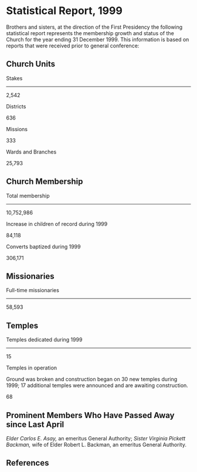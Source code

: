 # Statistical Report, 1999

Brothers and sisters, at the direction of the First Presidency the following
statistical report represents the membership growth and status of the Church
for the year ending 31 December 1999. This information is based on reports
that were received prior to general conference:

## Church Units

Stakes  
  
---  
  
2,542  
  
Districts  
  
636  
  
Missions  
  
333  
  
Wards and Branches  
  
25,793  
  
## Church Membership

Total membership  
  
---  
  
10,752,986  
  
Increase in children of record during 1999  
  
84,118  
  
Converts baptized during 1999  
  
306,171  
  
## Missionaries

Full-time missionaries  
  
---  
  
58,593  
  
## Temples

Temples dedicated during 1999  
  
---  
  
15  
  
Temples in operation

Ground was broken and construction began on 30 new temples during 1999; 17
additional temples were announced and are awaiting construction.  
  
68  
  
## Prominent Members Who Have Passed Away since Last April

_Elder Carlos E. Asay,_ an emeritus General Authority; _Sister Virginia
Pickett Backman,_ wife of Elder Robert L. Backman, an emeritus General
Authority.

## References

